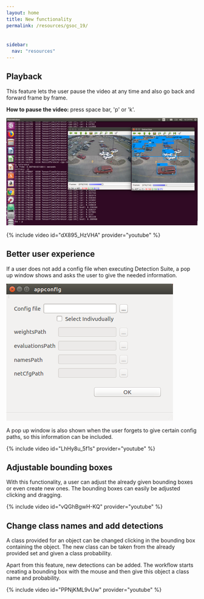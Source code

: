 ```yaml
---
layout: home
title: New functionality
permalink: /resources/gsoc_19/


sidebar:
  nav: "resources"
---
```


## Playback
This feature lets the user pause the video at any time and also go back and forward frame by frame. 

**How to pause the video:** press space bar, 'p' or 'k'.

<img src="../../assets/images/week_1.png" alt="Screenshot" style="max-width:100%;">

{% include video id="dX895_HzVHA" provider="youtube" %}

## Better user experience
If a user does not add a config file when executing Detection Suite, a pop up window shows and asks the user to give the 
needed information.

<img src="../../assets/images/week3_1.png" alt="Screenshot" style="max-width:100%;">

A pop up window is also shown when the user forgets to give certain config paths, so this information can be included.

{% include video id="LhHy8u_5f1s" provider="youtube" %}

## Adjustable bounding boxes
With this functionality, a user can adjust the already given bounding boxes or even create new ones. The bounding boxes can 
easily be adjusted clicking and dragging.

{% include video id="vQGhBgwH-KQ" provider="youtube" %}

## Change class names and add detections
A class provided for an object can be changed clicking in the bounding box containing the object. The new class can be taken from 
the already provided set and given a class probability.

Apart from this feature, new detections can be added. The workflow starts creating a bounding box with the mouse and then give this
object a class name and probability.

{% include video id="PPNjKML9vUw" provider="youtube" %}
